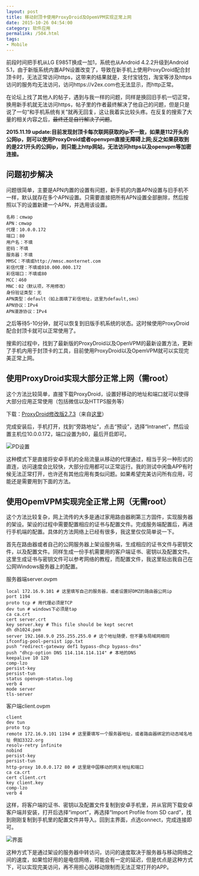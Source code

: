 ```yaml
---
layout: post
title: 移动封顶卡使用ProxyDroid及OpemVPM实现正常上网
date: 2015-10-26 04:54:00
category: 软件应用
permalink: /504.html
tags:
- Mobile
---
```


<!--markdown-->前段时间把手机从LG E985T换成一加1，系统也从Android 4.2.2升级到Android 5.1，由于新版系统内置APN设置改变了，导致在新手机上使用ProxyDroid配合封顶卡时，无法正常访问https，这带来的结果就是，支付宝钱包，淘宝等涉及https访问的服务均无法访问，访问https://v2ex.com也无法显示，而http正常。

在论坛上找了其他人的帖子，遇到与我一样的问题，同样是换回旧手机一切正常，换用新手机就无法访问https，帖子里的作者最终解决了他自己的问题，但是只是说了一句“和手机系统有关”就再无回复，这让我着实比较头疼。在反复的搜索了大量的相关内容之后，<del>最终还是自行解决了问题</del>。

**2015.11.19 update:目前发现封顶卡每次联网获取的ip不一致，如果是112开头的公网ip，则可以使用ProxyDroid或者openvpm直接无障碍上网;反之如果获取到的是221开头的公网ip，则只能上http网站，无法访问https以及openvpm等加密连接。**

问题初步解决
-----------
问题很简单，主要是APN内置的设置有问题，新手机的内置APN设置与旧手机不一样，默认就存在多个APN设置。只需要直接把所有APN设置全部删除，然后按照以下的设置新建一个APN，并选用该设置。

	名称：cmwap
	APN：cmwap 
	代理：10.0.0.172 
	端口：80 
	用户名：不填 
	密码：不填 
	服务器：不填 
	MMSC：不填或http://mmsc.monternet.com 
	彩信代理：不填或010.000.000.172 
	彩信端口：不填或80  
	MCC：460 
	MNC：02（默认项，不用修改） 
	身份验证类型：无
	APN类型：default（如上面填了彩信地址，这里为default,sms）
	APN协议：IPv4
	APN漫游协议：IPv4

之后等待5-10分钟，就可以恢复到旧版手机系统的状态。这时候使用ProxyDroid配合封顶卡就可以正常使用了。

搜索的过程中，找到了最新版的ProxyDroid以及OpenVPM的最新设置方法，更新了手机内用于封顶卡的工具，目前使用ProxyDroid以及OpemVPM就可以实现完美正常上网。

使用ProxyDroid实现大部分正常上网（需root）
--------------------------------------
这个方法比较简单，直接下载ProxyDroid，设置好移动的地址和端口就可以使得大部分应用正常使用（包括微信以及HTTPS服务等）

下载：[ProxyDroid修改版2.7.3][1]（来自[这里][2]）

完成安装后，手机打开，找到“旁路地址”，点击“预设”，选择“Intranet”，然后设置主机位10.0.0.172，端口设置为80，最后开启即可。

![PD设置][3]

这种模式下是直接将安卓手机的全局流量从移动的代理通过，相当于另一种形式的直连，访问速度会比较快，大部分应用都可以正常运行。我的测试中闲鱼APP有时候无法正常打开，也许还有其他应用有类似问题。如果希望完美访问所有应用，可能还是需要用到下面的方法。

使用OpemVPM实现完全正常上网（无需root）
------------------------------------
这个方法比较复杂，网上流传的大多是通过家用路由器刷第三方固件，实现服务器的架设。架设的过程中需要配置相应的证书与配置文件。完成服务端配置后，再进行手机端的配置。具体的方法网络上已经有很多，我这里仅仅简单说一下。

首先在路由器或者自己的公网服务器上架设服务端，生成相应的证书文件与密钥文件，以及配置文件。同样生成一份手机需要用的客户端证书、密钥以及配置文件。这里生成证书与密钥文件可以参考网络的教程，而配置文件，我这里贴出我自己在公网Windows服务器上的配置。

服务器端server.ovpm

	local 172.16.9.101 # 这里填写自己的服务器，或者设置好DMZ的路由器公网ip
	port 1194
	proto tcp # 用代理必须是TCP
	dev tun # windows下必须是tap
	ca ca.crt
	cert server.crt
	key server.key # This file should be kept secret
	dh dh1024.pem
	server 192.168.9.0 255.255.255.0 # 这个地址随便，但不要与局域网相同
	ifconfig-pool-persist ipp.txt
	push "redirect-gateway def1 bypass-dhcp bypass-dns"
	push "dhcp-option DNS 114.114.114.114" # 本地的DNS
	keepalive 10 120
	comp-lzo
	persist-key
	persist-tun
	status openvpm-status.log
	verb 4
	mode server
	tls-server

客户端client.ovpm

	client
	dev tun
	proto tcp
	remote 172.16.9.101 1194 # 这里要填写一个服务器地址，或者路由器绑定的动态域名地址 例如3322.org
	resolv-retry infinite
	nobind
	persist-key
	persist-tun
	http-proxy 10.0.0.172 80 # 这里是中国移动的网关地址和端口
	ca ca.crt
	cert client.crt
	key client.key
	comp-lzo
	verb 4

这样，将客户端的证书、密钥以及配置文件复制到安卓手机里，并从官网下载安卓客户端并安装，打开后选择“import”，再选择“Import Profile from SD card”，找到刚刚复制到手机里的配置文件并导入。回到主界面，点选connect，完成连接即可。

![界面][4]

这种方式下是通过架设的服务器中转访问，访问的速度取决于服务器与移动网络之间的速度，如果恰好用的是电信网络，可能会有一定的延迟，但是优点是这种方式下，可以实现完美访问，再不用担心因移动限制而无法正常打开的APP。


  [1]: http://cloud.ktsee.eu.org/storage/2017/ProxyDroid2.7.3_for_ChinaMobile_NoAD.apk
  [2]: http://www.tdbeta.cn/thread-216217-1-1.html
  [3]: https://static.ktsee.com/s1/2016/05/20160502121220804.jpg
  [4]: https://static.ktsee.com/s1/2016/05/20160502121227224.jpg